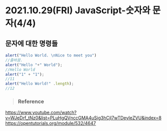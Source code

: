 # 2021.10.29(FRI) JavaScript-숫자와 문자(4/4)
## 문자에 대한 명령들

```javascript
alert("Hello World. \nNice to meet you")
//줄바꿈.
alert("Hello "+" World");
//Hello World
alert("1" + "1");
//11
alert("Hello World!" .length);
//12
```


>### Reference

<https://www.youtube.com/watch?v=WJeDrf_tNz0&list=PLuHgQVnccGMA4uSig3hCjl7wTDeyIeZVU&index=8>
<https://opentutorials.org/module/532/4647>





